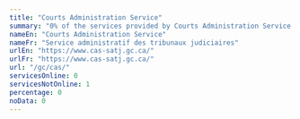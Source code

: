```yaml
---
title: "Courts Administration Service"
summary: "0% of the services provided by Courts Administration Service are available end-to-end online. 0 are available online, and 1 are not available online."
nameEn: "Courts Administration Service"
nameFr: "Service administratif des tribunaux judiciaires"
urlEn: "https://www.cas-satj.gc.ca/"
urlFr: "https://www.cas-satj.gc.ca/"
url: "/gc/cas/"
servicesOnline: 0
servicesNotOnline: 1
percentage: 0
noData: 0
---
```

